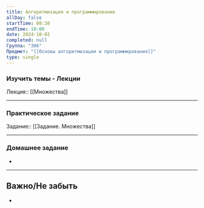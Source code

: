 ```yaml
---
title: Алгоритмизация и программирование
allDay: false
startTime: 08:30
endTime: 10:00
date: 2024-10-02
completed: null
Группа: "306"
Предмет: "[[Основы алгоритмизации и программирования]]"
type: single
---
```

### Изучить темы - Лекции

Лекция:: [[Множества]]

---
### Практическое задание

Задание:: [[Задание. Множества]]

---
### Домашнее задание

- 

---
## Важно/Не забыть

- 